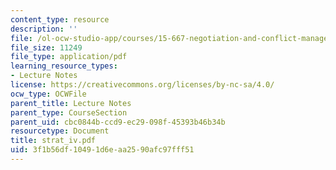 ```yaml
---
content_type: resource
description: ''
file: /ol-ocw-studio-app/courses/15-667-negotiation-and-conflict-management-spring-2001/3f1b56df10491d6eaa2590afc97fff51_strat_iv.pdf
file_size: 11249
file_type: application/pdf
learning_resource_types:
- Lecture Notes
license: https://creativecommons.org/licenses/by-nc-sa/4.0/
ocw_type: OCWFile
parent_title: Lecture Notes
parent_type: CourseSection
parent_uid: cbc0844b-ccd9-ec29-098f-45393b46b34b
resourcetype: Document
title: strat_iv.pdf
uid: 3f1b56df-1049-1d6e-aa25-90afc97fff51
---
```

